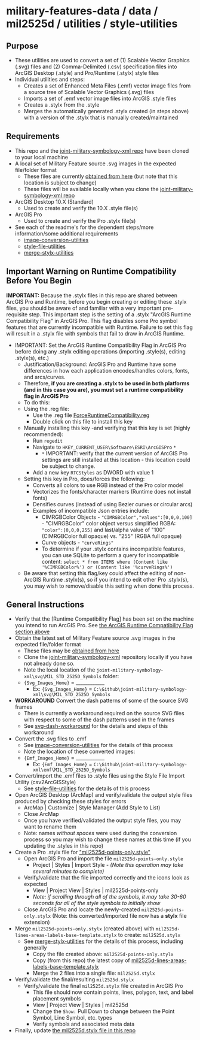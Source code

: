 # military-features-data / data / mil2525d / utilities / style-utilities

## Purpose

* These utilities are used to convert a set of (1) Scalable Vector Graphics (.svg) files and (2) Comma-Delimited (.csv) specification files into ArcGIS Desktop (.style) and Pro/Runtime (.stylx) style files 
* Individual utilities and steps: 
    * Creates a set of Enhanced Meta Files (.emf) vector image files from a source tree of Scalable Vector Graphics (.svg) files 
    * Imports a set of .emf vector image files into ArcGIS .style files
    * Creates a .stylx from the .style
    * Merges the automatically generated .stylx created (in steps above) with a version of the .stylx that is manually created/maintained

## Requirements

* This repo and the [joint-military-symbology-xml repo](https://github.com/Esri/joint-military-symbology-xml) have been cloned to your local machine
* A local set of Military Feature source .svg images in the expected file/folder format
    * These files are currently [obtained from here](https://github.com/Esri/joint-military-symbology-xml/tree/master/svg) (but note that this location is subject to change)
    * These files will be available locally when you clone the [joint-military-symbology-xml repo](https://github.com/Esri/joint-military-symbology-xml)  
* ArcGIS Desktop 10.X (Standard)
    * Used to create and verify the 10.X .style file(s)
* ArcGIS Pro 
    * Used to create and verify the Pro .stylx file(s)
* See each of the readme's for the dependent steps/more information/some additional requirements
    * [image-conversion-utilities](./image-conversion-utilities)
    * [style-file-utilities](./style-file-utilities)
    * [merge-stylx-utilities](./merge-stylx-utilities)

## Important Warning on Runtime Compatibility Before You Begin

**IMPORTANT:** Because the .stylx files in this repo are shared between ArcGIS Pro and Runtime, before you begin creating or editing these .stylx files, you should be aware of and familiar with a very important pre-requisite step. This important step is the setting of a .stylx "ArcGIS Runtime Compatibility Flag" in ArcGIS Pro. This flag disables some Pro symbol features that are currently incompatible with Runtime. Failure to set this flag will result in a .stylx file with symbols that fail to draw in ArcGIS Runtime.

* IMPORTANT: Set the ArcGIS Runtime Compatibility Flag in ArcGIS Pro before doing any .stylx editing operations (importing .style(s), editing .stylx(s), etc.)
    * Justification/Background: ArcGIS Pro and Runtime have some differences in how each application encodes/handles colors, fonts, and arcs/curves.
    * Therefore, **if you are creating a .stylx to be used in both platforms (and in this case you are), you must set a runtime compatibility flag in ArcGIS Pro**
    * To do this:
    * Using the .reg file:
        * Use the .reg file [ForceRuntimeCompatibility.reg](./ForceRuntimeCompatibility.reg)
        * Double click on this file to install this key
    * Manually installing this key -and verifying that this key is set (highly recommended):
        * Run `regedit` 
        * Navigate to `HKEY_CURRENT_USER\Software\ESRI\ArcGISPro` `*`
            * `*` IMPORTANT: verify that the current version of ArcGIS Pro settings are still installed at this location - this location could be subject to change.
        * Add a new key `RTCStyles` as DWORD with value 1
    * Setting this key in Pro, does/forces the following:
        * Converts all colors to use RGB instead of the Pro color model
        * Vectorizes the fonts/character markers (Runtime does not install fonts)
        * Densifies curves (instead of using Bezier curves or circular arcs) 
        * Examples of incompatible Json entries include:
            * CIMRGBColor Objects - `"CIMRGBColor","values":[0,0,0,100]` - "CIMRGBColor" color object versus simplified RGBA: `"color":[0,0,0,255]` and last/alpha value of "100" (CIMRGBColor full opaque) vs. "255" (RGBA full opaque)
            * Curve objects - `"curveRings"`
            * To determine if your .stylx contains incompatible features, you can use SQLite to perform a query for incompatible content: `select * from ITEMS where (Content like '%CIMRGBColor%') or (Content like '%curveRings%')` 
    * Be aware that setting this flag/key could affect the editing of non-ArcGIS Runtime .stylx(s), so if you intend to edit other Pro .stylx(s), you may wish to remove/disable this setting when done this process. 

## General Instructions 

* Verify that the [Runtime Compatibility Flag] has been set on the machine you intend to run ArcGIS Pro. See [the ArcGIS Runtime Compatibility Flag section above](#important-warning-on-runtime-compatibility-before-you-begin)
* Obtain the latest set of Military Feature source .svg images in the expected file/folder format
    * These files may be [obtained from here](https://github.com/Esri/joint-military-symbology-xml/tree/master/svg)
    * Clone the [joint-military-symbology-xml](https://github.com/Esri/joint-military-symbology-xml) repository locally if you have not already done so.
    * Note the local location of the `joint-military-symbology-xml\svg\MIL_STD_2525D_Symbols` folder:
    * `{Svg_Images_Home}` = ____________ 
        * Ex: `{Svg_Images_Home}` = `C:\Github\joint-military-symbology-xml\svg\MIL_STD_2525D_Symbols`
* **WORKAROUND** Convert the dash patterns of some of the source SVG frames
    * There is currently a workaround required on the source SVG files with respect to some of the dash patterns used in the frames
    * See [svg-dash-workaround](./svg-dash-workaround) for the details and steps of this workaround
* Convert the .svg files to .emf 
    * See [image-conversion-utilities](./image-conversion-utilities) for the details of this process
    * Note the location of these converted images:
    * `{Emf_Images_Home}` = ____________
        * Ex: `{Emf_Images_Home}` = `C:\Github\joint-military-symbology-xml\emf\MIL_STD_2525D_Symbols`
* Convert/import the .emf files to .style files using the Style File Import Utility (csv2ArcGISStyle)
    * See [style-file-utilities](./style-file-utilities) for the details of this process
* Open ArcGIS Desktop (ArcMap) and verify/validate the output style files produced by checking these styles for errors
    * ArcMap | Customize | Style Manager (Add Style to List)
    * Close ArcMap
    * Once you have verified/validated the output style files, you may want to rename them
    * Note: names *without spaces* were used during the conversion process so you may wish to change these names at this time (if you updating the .styles in this repo)
* Create a Pro .stylx file for ["mil2525d-points-only.style"](../../core_data/stylefiles/Military%202525Delta%20All.style)
    * Open ArcGIS Pro and import the file `mil2525d-points-only.style` 
        * Project | Styles | Import Style - *(Note this operation may take several minutes to complete)*
    * Verify/validate that the file imported correctly and the icons look as expected
        * View | Project View | Styles | mil2525d-points-only 
        * *Note: if scrolling through all of the symbols, it may take 30-60 seconds for all of the style symbols to initially show*
    * Close ArcGIS Pro and locate the newly-created `mil2525d-points-only.stylx` (Note: this converted/imported file now has a  **stylx** file extension)
* Merge  `mil2525d-points-only.stylx` (created above) with `mil2525d-lines-areas-labels-base-template.stylx` to create: `mil2525d.stylx`
    * See [merge-stylx-utilities](./merge-stylx-utilities) for the details of this process, including generally
        * Copy the file created above: `mil2525d-points-only.stylx`
        * Copy (from this repo) the latest copy of [mil2525d-lines-areas-labels-base-template.stylx](../../core_data/stylxfiles)
        * Merge the 2 files into a single file: `mil2525d.stylx`
*  Verify/validate the final/resulting `mil2525d.stylx`
    *  Verify/validate the final `mil2525d.stylx` file created in ArcGIS Pro 
        * This file should now contain points, lines, polygon, text, and label placement symbols
        * View | Project View | Styles | mil2525d 
        * Change the `Show:` Pull Down to change between the Point Symbol, Line Symbol, etc. types
        * Verify symbols and associated meta data
* Finally, update [the mil2525d.stylx file in this repo](../../core_data/stylxfiles)
 

